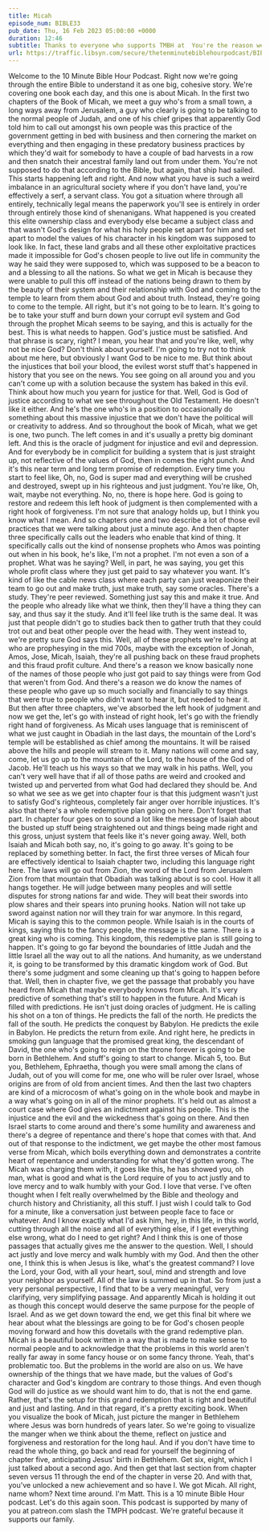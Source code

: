 ```yaml
---
title: Micah
episode_num: BIBLE33
pub_date: Thu, 16 Feb 2023 05:00:00 +0000
duration: 12:46
subtitle: Thanks to everyone who supports TMBH at  You're the reason we can all do this together!  Music written and performed by 
url: https://traffic.libsyn.com/secure/thetenminutebiblehourpodcast/BIBLE33_-_Micah.mp3
---
```


 Welcome to the 10 Minute Bible Hour Podcast. Right now we're going through the entire Bible to understand it as one big, cohesive story. We're covering one book each day, and this one is about Micah. In the first two chapters of the Book of Micah, we meet a guy who's from a small town, a long ways away from Jerusalem, a guy who clearly is going to be talking to the normal people of Judah, and one of his chief gripes that apparently God told him to call out amongst his own people was this practice of the government getting in bed with business and then cornering the market on everything and then engaging in these predatory business practices by which they'd wait for somebody to have a couple of bad harvests in a row and then snatch their ancestral family land out from under them. You're not supposed to do that according to the Bible, but again, that ship had sailed. This starts happening left and right. And now what you have is such a weird imbalance in an agricultural society where if you don't have land, you're effectively a serf, a servant class. You got a situation where through all entirely, technically legal means the paperwork you'll see is entirely in order through entirely those kind of shenanigans. What happened is you created this elite ownership class and everybody else became a subject class and that wasn't God's design for what his holy people set apart for him and set apart to model the values of his character in his kingdom was supposed to look like. In fact, these land grabs and all these other exploitative practices made it impossible for God's chosen people to live out life in community the way he said they were supposed to, which was supposed to be a beacon to and a blessing to all the nations. So what we get in Micah is because they were unable to pull this off instead of the nations being drawn to them by the beauty of their system and their relationship with God and coming to the temple to learn from them about God and about truth. Instead, they're going to come to the temple. All right, but it's not going to be to learn. It's going to be to take your stuff and burn down your corrupt evil system and God through the prophet Micah seems to be saying, and this is actually for the best. This is what needs to happen. God's justice must be satisfied. And that phrase is scary, right? I mean, you hear that and you're like, well, why not be nice God? Don't think about yourself. I'm going to try not to think about me here, but obviously I want God to be nice to me. But think about the injustices that boil your blood, the evilest worst stuff that's happened in history that you see on the news. You see going on all around you and you can't come up with a solution because the system has baked in this evil. Think about how much you yearn for justice for that. Well, God is God of justice according to what we see throughout the Old Testament. He doesn't like it either. And he's the one who's in a position to occasionally do something about this massive injustice that we don't have the political will or creativity to address. And so throughout the book of Micah, what we get is one, two punch. The left comes in and it's usually a pretty big dominant left. And this is the oracle of judgment for injustice and evil and depression. And for everybody be in complicit for building a system that is just straight up, not reflective of the values of God, then in comes the right punch. And it's this near term and long term promise of redemption. Every time you start to feel like, Oh, no, God is super mad and everything will be crushed and destroyed, swept up in his righteous and just judgment. You're like, Oh, wait, maybe not everything. No, no, there is hope here. God is going to restore and redeem this left hook of judgment is then complemented with a right hook of forgiveness. I'm not sure that analogy holds up, but I think you know what I mean. And so chapters one and two describe a lot of those evil practices that we were talking about just a minute ago. And then chapter three specifically calls out the leaders who enable that kind of thing. It specifically calls out the kind of nonsense prophets who Amos was pointing out when in his book, he's like, I'm not a prophet. I'm not even a son of a prophet. What was he saying? Well, in part, he was saying, you get this whole profit class where they just get paid to say whatever you want. It's kind of like the cable news class where each party can just weaponize their team to go out and make truth, just make truth, say some oracles. There's a study. They're peer reviewed. Something just say this and make it true. And the people who already like what we think, then they'll have a thing they can say, and thus say it the study. And it'll feel like truth is the same deal. It was just that people didn't go to studies back then to gather truth that they could trot out and beat other people over the head with. They went instead to, we're pretty sure God says this. Well, all of these prophets we're looking at who are prophesying in the mid 700s, maybe with the exception of Jonah, Amos, Jose, Micah, Isaiah, they're all pushing back on these fraud prophets and this fraud profit culture. And there's a reason we know basically none of the names of those people who just got paid to say things were from God that weren't from God. And there's a reason we do know the names of these people who gave up so much socially and financially to say things that were true to people who didn't want to hear it, but needed to hear it. But then after three chapters, we've absorbed the left hook of judgment and now we get the, let's go with instead of right hook, let's go with the friendly right hand of forgiveness. As Micah uses language that is reminiscent of what we just caught in Obadiah in the last days, the mountain of the Lord's temple will be established as chief among the mountains. It will be raised above the hills and people will stream to it. Many nations will come and say, come, let us go up to the mountain of the Lord, to the house of the God of Jacob. He'll teach us his ways so that we may walk in his paths. Well, you can't very well have that if all of those paths are weird and crooked and twisted up and perverted from what God had declared they should be. And so what we see as we get into chapter four is that this judgment wasn't just to satisfy God's righteous, completely fair anger over horrible injustices. It's also that there's a whole redemptive plan going on here. Don't forget that part. In chapter four goes on to sound a lot like the message of Isaiah about the busted up stuff being straightened out and things being made right and this gross, unjust system that feels like it's never going away. Well, both Isaiah and Micah both say, no, it's going to go away. It's going to be replaced by something better. In fact, the first three verses of Micah four are effectively identical to Isaiah chapter two, including this language right here. The laws will go out from Zion, the word of the Lord from Jerusalem Zion from that mountain that Obadiah was talking about is so cool. How it all hangs together. He will judge between many peoples and will settle disputes for strong nations far and wide. They will beat their swords into plow shares and their spears into pruning hooks. Nation will not take up sword against nation nor will they train for war anymore. In this regard, Micah is saying this to the common people. While Isaiah is in the courts of kings, saying this to the fancy people, the message is the same. There is a great king who is coming. This kingdom, this redemptive plan is still going to happen. It's going to go far beyond the boundaries of little Judah and the little Israel all the way out to all the nations. And humanity, as we understand it, is going to be transformed by this dramatic kingdom work of God. But there's some judgment and some cleaning up that's going to happen before that. Well, then in chapter five, we get the passage that probably you have heard from Micah that maybe everybody knows from Micah. It's very predictive of something that's still to happen in the future. And Micah is filled with predictions. He isn't just doing oracles of judgment. He is calling his shot on a ton of things. He predicts the fall of the north. He predicts the fall of the south. He predicts the conquest by Babylon. He predicts the exile in Babylon. He predicts the return from exile. And right here, he predicts in smoking gun language that the promised great king, the descendant of David, the one who's going to reign on the throne forever is going to be born in Bethlehem. And stuff's going to start to change. Micah 5, too. But you, Bethlehem, Ephraetha, though you were small among the clans of Judah, out of you will come for me, one who will be ruler over Israel, whose origins are from of old from ancient times. And then the last two chapters are kind of a microcosm of what's going on in the whole book and maybe in a way what's going on in all of the minor prophets. It's held out as almost a court case where God gives an indictment against his people. This is the injustice and the evil and the wickedness that's going on there. And then Israel starts to come around and there's some humility and awareness and there's a degree of repentance and there's hope that comes with that. And out of that response to the indictment, we get maybe the other most famous verse from Micah, which boils everything down and demonstrates a contrite heart of repentance and understanding for what they'd gotten wrong. The Micah was charging them with, it goes like this, he has showed you, oh man, what is good and what is the Lord require of you to act justly and to love mercy and to walk humbly with your God. I love that verse. I've often thought when I felt really overwhelmed by the Bible and theology and church history and Christianity, all this stuff. I just wish I could talk to God for a minute, like a conversation just between people face to face or whatever. And I know exactly what I'd ask him, hey, in this life, in this world, cutting through all the noise and all of everything else, if I get everything else wrong, what do I need to get right? And I think this is one of those passages that actually gives me the answer to the question. Well, I should act justly and love mercy and walk humbly with my God. And then the other one, I think this is when Jesus is like, what's the greatest command? I love the Lord, your God, with all your heart, soul, mind and strength and love your neighbor as yourself. All of the law is summed up in that. So from just a very personal perspective, I find that to be a very meaningful, very clarifying, very simplifying passage. And apparently Micah is holding it out as though this concept would deserve the same purpose for the people of Israel. And as we get down toward the end, we get this final bit where we hear about what the blessings are going to be for God's chosen people moving forward and how this dovetails with the grand redemptive plan. Micah is a beautiful book written in a way that is made to make sense to normal people and to acknowledge that the problems in this world aren't really far away in some fancy house or on some fancy throne. Yeah, that's problematic too. But the problems in the world are also on us. We have ownership of the things that we have made, but the values of God's character and God's kingdom are contrary to those things. And even though God will do justice as we should want him to do, that is not the end game. Rather, that's the setup for this grand redemption that is right and beautiful and just and lasting. And in that regard, it's a pretty exciting book. When you visualize the book of Micah, just picture the manger in Bethlehem where Jesus was born hundreds of years later. So we're going to visualize the manger when we think about the theme, reflect on justice and forgiveness and restoration for the long haul. And if you don't have time to read the whole thing, go back and read for yourself the beginning of chapter five, anticipating Jesus' birth in Bethlehem. Get six, eight, which I just talked about a second ago. And then get that last section from chapter seven versus 11 through the end of the chapter in verse 20. And with that, you've unlocked a new achievement and so have I. We got Micah. All right, name whom? Next time around. I'm Matt. This is a 10 minute Bible Hour podcast. Let's do this again soon. This podcast is supported by many of you at patreon.com slash the TMPH podcast. We're grateful because it supports our family.